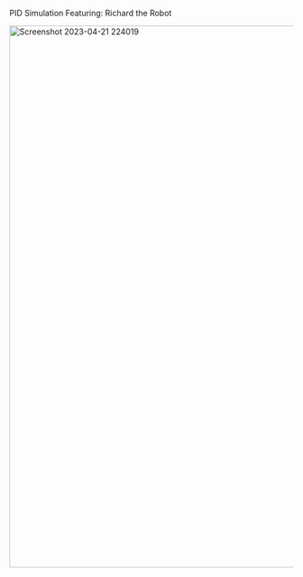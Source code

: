 PID Simulation
Featuring: Richard the Robot


<img width="960" alt="Screenshot 2023-04-21 224019" src="https://user-images.githubusercontent.com/70156943/233765231-a1b41c90-6b18-427e-a9b8-ef3d7b726912.png">
